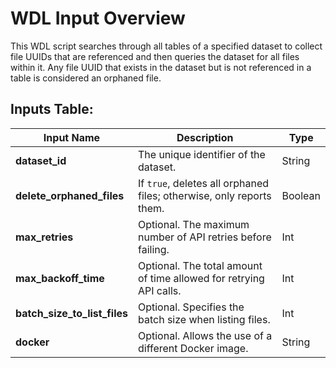 # WDL Input Overview

This WDL script searches through all tables of a specified dataset to collect file UUIDs that are referenced and then queries the dataset for all files within it. Any file UUID that exists in the dataset but is not referenced in a table is considered an orphaned file.

## Inputs Table:

| Input Name                  | Description                                                                 | Type     |
|-----------------------------|-----------------------------------------------------------------------------|----------|
| **dataset_id**               | The unique identifier of the dataset.                                       | String   |
| **delete_orphaned_files**    | If `true`, deletes all orphaned files; otherwise, only reports them.         | Boolean  |
| **max_retries**              | Optional. The maximum number of API retries before failing.                  | Int      |
| **max_backoff_time**         | Optional. The total amount of time allowed for retrying API calls.           | Int      |
| **batch_size_to_list_files** | Optional. Specifies the batch size when listing files.                       | Int      |
| **docker**                   | Optional. Allows the use of a different Docker image.                        | String   |
